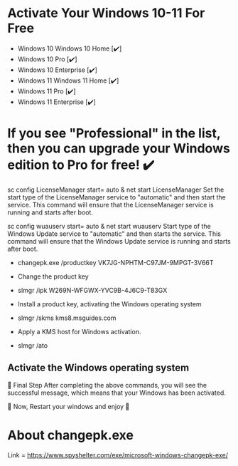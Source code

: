 # Activate Your Windows 10-11 For Free
- Windows 10 Windows 10 Home [✔️]
- Windows 10 Pro [✔️]
- Windows 10 Enterprise [✔️]
- Windows 11 Windows 11 Home [✔️]
- Windows 11 Pro [✔️]
- Windows 11 Enterprise [✔️]
  
<h1>If you see "Professional" in the list, then you can upgrade your Windows edition to Pro for free! ✔️</h1>

sc config LicenseManager start= auto & net start LicenseManager
Set the start type of the LicenseManager service to "automatic" and then start the service. This command will ensure that the LicenseManager service is running and starts after boot.

sc config wuauserv start= auto & net start wuauserv
Start type of the Windows Update service to "automatic" and then starts the service. This command will ensure that the Windows Update service is running and starts after boot.

* changepk.exe /productkey VK7JG-NPHTM-C97JM-9MPGT-3V66T
* Change the product key

* slmgr /ipk W269N-WFGWX-YVC9B-4J6C9-T83GX
* Install a product key, activating the Windows operating system

* slmgr /skms kms8.msguides.com
* Apply a KMS host for Windows activation.

* slmgr /ato
  
<h2> Activate the Windows operating system </h2>

🦠 Final Step
After completing the above commands, you will see the successful message, which means that your Windows has been activated.

🦠 Now, Restart your windows and enjoy 🦠

# About changepk.exe

Link = https://www.spyshelter.com/exe/microsoft-windows-changepk-exe/
